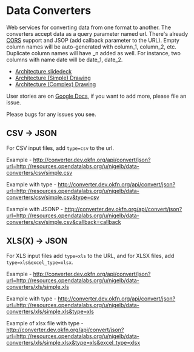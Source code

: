 Data Converters
===============

Web services for converting data from one format to another.  The converters accept data as a query parameter named url.  There's already [CORS](https://en.wikipedia.org/wiki/Cross-Origin_Resource_Sharing) support and JSOP (add callback parameter to the URL).  Empty column names will be auto-generated with column_1, column_2, etc. Duplicate column names will have _n added as well. For instance, two columns with name date will be date_1, date_2.

* [Architecture slidedeck](https://docs.google.com/presentation/d/1LplNTIFwVIAfeP-C8RkPhlZJqaV95DasHlhloPrdvIc/edit)
* [Architecture (Simple) Drawing](https://docs.google.com/drawings/d/1fxamPv8ccJYI-NSQJ_7hcPoF5X8eBTQDatg-HCybsZk/edit)
* [Architecture (Complex) Drawing](https://docs.google.com/drawings/d/1GbtXf5m9HLVXTNXhJiE0V1SQs0mP9os11y-48TDzKqA/edit)

User stories are on [Google Docs](https://docs.google.com/document/d/1ivosmeaFS0NgQI-wlehCIdQGlnRm-Yk571tqA2FMBqg/edit), if you want to add more, please file an issue.

Please bugs for any issues you see.

CSV -> JSON
-----------

For CSV input files, add `type=csv` to the url.

Example - http://converter.dev.okfn.org/api/convert/json?url=http://resources.opendatalabs.org/u/nigelb/data-converters/csv/simple.csv

Example with type - http://converter.dev.okfn.org/api/convert/json?url=http://resources.opendatalabs.org/u/nigelb/data-converters/csv/simple.csv&type=csv

Example with JSONP - http://converter.dev.okfn.org/api/convert/json?url=http://resources.opendatalabs.org/u/nigelb/data-converters/csv/simple.csv&callback=callback

XLS(X) -> JSON
--------------

For XLS input files add `type=xls` to the URL, and for XLSX files, add `type=xls&excel_type=xlsx`.

Example - http://converter.dev.okfn.org/api/convert/json?url=http://resources.opendatalabs.org/u/nigelb/data-converters/xls/simple.xls

Example with type - http://converter.dev.okfn.org/api/convert/json?url=http://resources.opendatalabs.org/u/nigelb/data-converters/xls/simple.xls&type=xls

Example of xlsx file with type - http://converter.dev.okfn.org/api/convert/json?url=http://resources.opendatalabs.org/u/nigelb/data-converters/xls/simple.xlsx&type=xls&excel_type=xlsx
